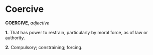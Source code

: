 # Coercive

**COERCIVE**, _adjective_

**1.** That has power to restrain, particularly by moral force, as of law or authority.

**2.** Compulsory; constraining; forcing.